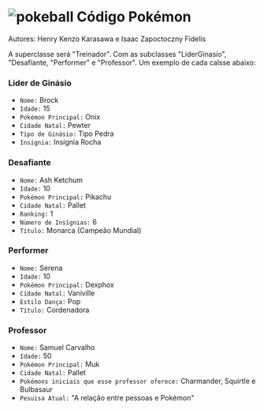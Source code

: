 # ![pokeball](https://i.imgur.com/e0ro2kU.png) Código Pokémon

Autores: Henry Kenzo Karasawa e Isaac Zapoctoczny Fidelis

A superclasse será "Treinador". Com as subclasses "LiderGinasio", "Desafiante, "Performer" e "Professor". Um exemplo de cada calsse abaixo:

<h3>Lider de Ginásio</h3>

- `Nome:` Brock
- `Idade:` 15
- `Pokémon Principal:` Onix
- `Cidade Natal:` Pewter
- `Tipo de Ginásio:` Tipo Pedra
- `Insígnia:` Insígnia Rocha

<h3>Desafiante</h3>

- `Nome:` Ash Ketchum
- `Idade:` 10
- `Pokémon Principal:` Pikachu
- `Cidade Natal:` Pallet
- `Ranking:` 1
- `Número de Insígnias:` 6
- `Título:` Monarca (Campeão Mundial)

<h3>Performer</h3>

- `Nome:` Serena
- `Idade:` 10
- `Pokémon Principal:` Dexphox
- `Cidade Natal:` Vaniville
- `Estilo Dança:` Pop
- `Título:` Cordenadora

<h3>Professor</h3>

- `Nome:` Samuel Carvalho
- `Idade:` 50
- `Pokémon Principal:` Muk
- `Cidade Natal:` Pallet
- `Pokémons iniciais que esse professor oferece:` Charmander, Squirtle e Bulbasaur
- `Pesuisa Atual:` "A relação entre pessoas e Pokémon"
